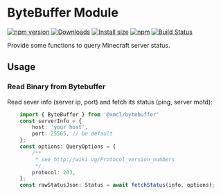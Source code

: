 # ByteBuffer Module

[![npm version](https://img.shields.io/npm/v/@xmcl/bytebuffer.svg)](https://www.npmjs.com/package/@xmcl/bytebuffer)
[![Downloads](https://img.shields.io/npm/dm/@xmcl/bytebuffer.svg)](https://npmjs.com/@xmcl/bytebuffer)
[![Install size](https://packagephobia.now.sh/badge?p=@xmcl/bytebuffer)](https://packagephobia.now.sh/result?p=@xmcl/bytebuffer)
[![npm](https://img.shields.io/npm/l/@xmcl/minecraft-launcher-core.svg)](https://github.com/voxelum/minecraft-launcher-core-node/blob/master/LICENSE)
[![Build Status](https://github.com/voxelum/minecraft-launcher-core-node/workflows/Build/badge.svg)](https://github.com/Voxelum/minecraft-launcher-core-node/actions?query=workflow%3ABuild)

Provide some functions to query Minecraft server status.

## Usage

### Read Binary from Bytebuffer  

Read sever info (server ip, port) and fetch its status (ping, server motd):

```ts
    import { ByteBuffer } from '@xmcl/bytebuffer'
    const serverInfo = {
        host: 'your host',
        port: 25565, // be default
    };
    const options: QueryOptions = {
        /**
         * see http://wiki.vg/Protocol_version_numbers
         */
        protocol: 203,
    };
    const rawStatusJson: Status = await fetchStatus(info, options);
```

